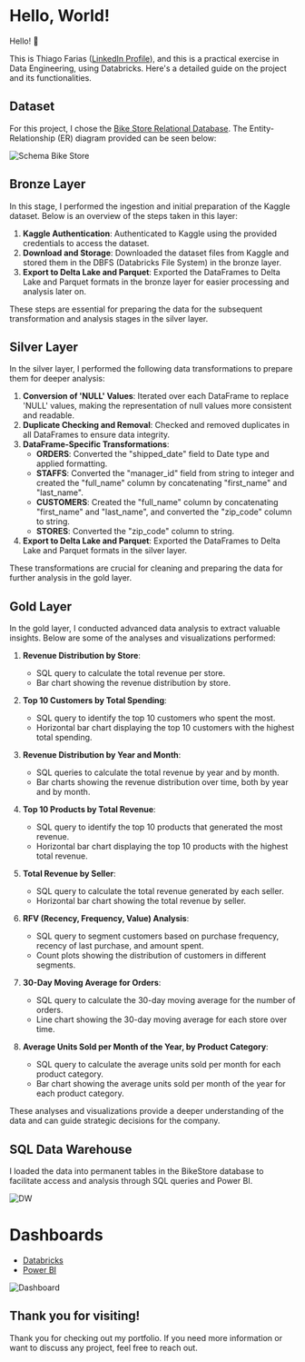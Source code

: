 # Hello, World!
Hello! 👋

This is Thiago Farias ([LinkedIn Profile](https://www.linkedin.com/in/fariasthiago/)), and this is a practical exercise in Data Engineering, using Databricks. Here's a detailed guide on the project and its functionalities.

## Dataset
For this project, I chose the [Bike Store Relational Database](https://www.kaggle.com/datasets/dillonmyrick/bike-store-sample-database). The Entity-Relationship (ER) diagram provided can be seen below:

![Schema Bike Store](https://i.imgur.com/04YEup6.png)


## Bronze Layer

In this stage, I performed the ingestion and initial preparation of the Kaggle dataset. Below is an overview of the steps taken in this layer:

1. **Kaggle Authentication**: Authenticated to Kaggle using the provided credentials to access the dataset.
2. **Download and Storage**: Downloaded the dataset files from Kaggle and stored them in the DBFS (Databricks File System) in the bronze layer.
3. **Export to Delta Lake and Parquet**: Exported the DataFrames to Delta Lake and Parquet formats in the bronze layer for easier processing and analysis later on.

These steps are essential for preparing the data for the subsequent transformation and analysis stages in the silver layer.

## Silver Layer

In the silver layer, I performed the following data transformations to prepare them for deeper analysis:

1. **Conversion of 'NULL' Values**: Iterated over each DataFrame to replace 'NULL' values, making the representation of null values more consistent and readable.
2. **Duplicate Checking and Removal**: Checked and removed duplicates in all DataFrames to ensure data integrity.
3. **DataFrame-Specific Transformations**:
   - **ORDERS**: Converted the "shipped_date" field to Date type and applied formatting.
   - **STAFFS**: Converted the "manager_id" field from string to integer and created the "full_name" column by concatenating "first_name" and "last_name".
   - **CUSTOMERS**: Created the "full_name" column by concatenating "first_name" and "last_name", and converted the "zip_code" column to string.
   - **STORES**: Converted the "zip_code" column to string.
4. **Export to Delta Lake and Parquet**: Exported the DataFrames to Delta Lake and Parquet formats in the silver layer.

These transformations are crucial for cleaning and preparing the data for further analysis in the gold layer.

## Gold Layer

In the gold layer, I conducted advanced data analysis to extract valuable insights. Below are some of the analyses and visualizations performed:

1. **Revenue Distribution by Store**:
   - SQL query to calculate the total revenue per store.
   - Bar chart showing the revenue distribution by store.

2. **Top 10 Customers by Total Spending**:
   - SQL query to identify the top 10 customers who spent the most.
   - Horizontal bar chart displaying the top 10 customers with the highest total spending.

3. **Revenue Distribution by Year and Month**:
   - SQL queries to calculate the total revenue by year and by month.
   - Bar charts showing the revenue distribution over time, both by year and by month.

4. **Top 10 Products by Total Revenue**:
   - SQL query to identify the top 10 products that generated the most revenue.
   - Horizontal bar chart displaying the top 10 products with the highest total revenue.

5. **Total Revenue by Seller**:
   - SQL query to calculate the total revenue generated by each seller.
   - Horizontal bar chart showing the total revenue by seller.

6. **RFV (Recency, Frequency, Value) Analysis**:
   - SQL query to segment customers based on purchase frequency, recency of last purchase, and amount spent.
   - Count plots showing the distribution of customers in different segments.

7. **30-Day Moving Average for Orders**:
   - SQL query to calculate the 30-day moving average for the number of orders.
   - Line chart showing the 30-day moving average for each store over time.

8. **Average Units Sold per Month of the Year, by Product Category**:
   - SQL query to calculate the average units sold per month for each product category.
   - Bar chart showing the average units sold per month of the year for each product category.

These analyses and visualizations provide a deeper understanding of the data and can guide strategic decisions for the company.


## SQL Data Warehouse
I loaded the data into permanent tables in the BikeStore database to facilitate access and analysis through SQL queries and Power BI.

![DW](https://i.imgur.com/Hk6k6sA.png)

# Dashboards
- [Databricks](https://databricks-prod-cloudfront.cloud.databricks.com/public/4027ec902e239c93eaaa8714f173bcfc/1802048069101167/3500734898195404/2682982357215681/latest.html)
- [Power BI](https://app.powerbi.com/view?r=eyJrIjoiNTJlOGJkNmYtYTQ3OS00Mzc1LWJhYTEtM2Q0YTA1NmMzMWM5IiwidCI6ImFjYmJkZDFlLTE4YWYtNDIyMy04ZTdiLWMwZDk3MTllYTVmZiJ9&pageName=ReportSection)

![Dashboard](https://i.imgur.com/yjMC5Ax.png)

## Thank you for visiting!

Thank you for checking out my portfolio. If you need more information or want to discuss any project, feel free to reach out.

